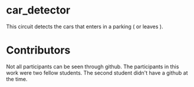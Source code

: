 # car_detector
This circuit detects the cars that enters in a parking ( or leaves ).


# Contributors
Not all participants can be seen through github. The participants in this work were two fellow students. The second student didn't have a github at the time.

